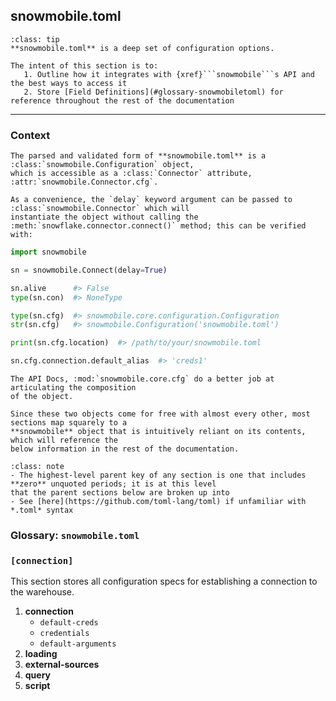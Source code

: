 ## snowmobile.toml

```{admonition} Tip  
:class: tip
**snowmobile.toml** is a deep set of configuration options.

The intent of this section is to:
   1. Outline how it integrates with {xref}```snowmobile```s API and the best ways to access it 
   2. Store [Field Definitions](#glossary-snowmobiletoml) for reference throughout the rest of the documentation
```

---

### Context

```{eval-rst}
The parsed and validated form of **snowmobile.toml** is a :class:`snowmobile.Configuration` object,
which is accessible as a :class:`Connector` attribute, :attr:`snowmobile.Connector.cfg`.
 
As a convenience, the `delay` keyword argument can be passed to :class:`snowmobile.Connector` which will 
instantiate the object without calling the :meth:`snowflake.connector.connect()` method; this can be verified with:
```

```python
import snowmobile

sn = snowmobile.Connect(delay=True)

sn.alive      #> False
type(sn.con)  #> NoneType

type(sn.cfg)  #> snowmobile.core.configuration.Configuration
str(sn.cfg)   #> snowmobile.Configuration('snowmobile.toml')

print(sn.cfg.location)  #> /path/to/your/snowmobile.toml

sn.cfg.connection.default_alias  #> 'creds1'
```

```{eval-rst}
The API Docs, :mod:`snowmobile.core.cfg` do a better job at articulating the composition
of the object.

Since these two objects come for free with almost every other, most sections map squarely to a 
**snowmobile** object that is intuitively reliant on its contents, which will reference the
below information in the rest of the documentation.
```

```{admonition} Note on *.toml* syntax 
:class: note
- The highest-level parent key of any section is one that includes **zero** unquoted periods; it is at this level
that the parent sections below are broken up into
- See [here](https://github.com/toml-lang/toml) if unfamiliar with *.toml* syntax
```


### Glossary: `snowmobile.toml`

### `[connection]`
This section stores all configuration specs for establishing a connection to the warehouse.

1. **connection**
   - `default-creds`
   - `credentials`
   - `default-arguments` 
2. **loading**
3. **external-sources**
4. **query**
5. **script**
